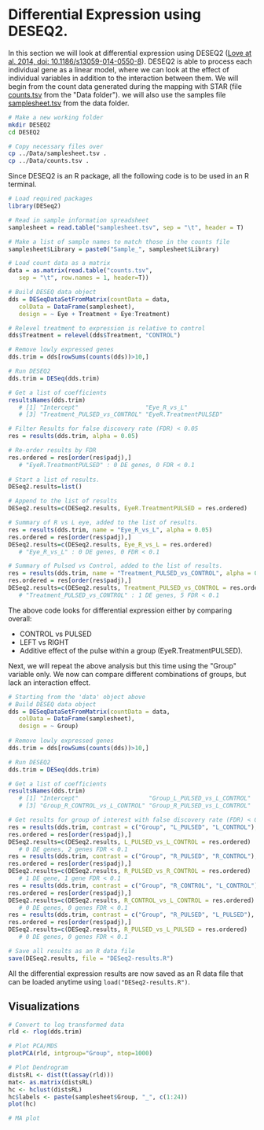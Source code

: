 # Differential Expression using DESEQ2.
In this section we will look at differential expression using DESEQ2 ([Love at al. 2014, doi: 10.1186/s13059-014-0550-8](https://genomebiology.biomedcentral.com/articles/10.1186/s13059-014-0550-8)).  DESEQ2 is able to process each individual gene as a linear model, where we can look at the effect of individual variables in addition to the interaction between them.  We will begin from the count data generated during the mapping with STAR (file [counts.tsv](./Data/counts.tsv) from the "Data folder").  we will also use the samples file [samplesheet.tsv](./Data/samplesheet.tsv) from the data folder.
```bash
# Make a new working folder
mkdir DESEQ2
cd DESEQ2

# Copy necessary files over
cp ../Data/samplesheet.tsv .
cp ../Data/counts.tsv .
```

Since DESEQ2 is an R package, all the following code is to be used in an R terminal.
```R
# Load required packages
library(DESeq2)

# Read in sample information spreadsheet
samplesheet = read.table("samplesheet.tsv", sep = "\t", header = T)

# Make a list of sample names to match those in the counts file
samplesheet$Library = paste0("Sample_", samplesheet$Library)

# Load count data as a matrix
data = as.matrix(read.table("counts.tsv", 
   sep = "\t", row.names = 1, header=T))

# Build DESEQ data object
dds = DESeqDataSetFromMatrix(countData = data,
   colData = DataFrame(samplesheet),
   design = ~ Eye + Treatment + Eye:Treatment)

# Relevel treatment to expression is relative to control
dds$Treatment = relevel(dds$Treatment, "CONTROL")

# Remove lowly expressed genes
dds.trim = dds[rowSums(counts(dds))>10,]

# Run DESEQ2
dds.trim = DESeq(dds.trim)

# Get a list of coefficients
resultsNames(dds.trim)
   # [1] "Intercept"                   "Eye_R_vs_L"                 
   # [3] "Treatment_PULSED_vs_CONTROL" "EyeR.TreatmentPULSED" 

# Filter Results for false discovery rate (FDR) < 0.05
res = results(dds.trim, alpha = 0.05)

# Re-order results by FDR
res.ordered = res[order(res$padj),]
   # "EyeR.TreatmentPULSED" : 0 DE genes, 0 FDR < 0.1
   
# Start a list of results.
DESeq2.results=list()

# Append to the list of results
DESeq2.results=c(DESeq2.results, EyeR.TreatmentPULSED = res.ordered)

# Summary of R vs L eye, added to the list of results.
res = results(dds.trim, name = "Eye_R_vs_L", alpha = 0.05)
res.ordered = res[order(res$padj),]
DESeq2.results=c(DESeq2.results, Eye_R_vs_L = res.ordered)
   # "Eye_R_vs_L" : 0 DE genes, 0 FDR < 0.1

# Summary of Pulsed vs Control, added to the list of results.
res = results(dds.trim, name = "Treatment_PULSED_vs_CONTROL", alpha = 0.05)
res.ordered = res[order(res$padj),]
DESeq2.results=c(DESeq2.results, Treatment_PULSED_vs_CONTROL = res.ordered)
   # "Treatment_PULSED_vs_CONTROL" : 1 DE genes, 5 FDR < 0.1
```
The above code looks for differential expression either by comparing overall:
- CONTROL vs PULSED
- LEFT vs RIGHT
- Additive effect of the pulse within a group (EyeR.TreatmentPULSED).


Next, we will repeat the above analysis but this time using the "Group" variable only.  We now can compare different combinations of groups, but lack an interaction effect.
```R
# Starting from the 'data' object above
# Build DESEQ data object
dds = DESeqDataSetFromMatrix(countData = data,
   colData = DataFrame(samplesheet),
   design = ~ Group)
   
# Remove lowly expressed genes
dds.trim = dds[rowSums(counts(dds))>10,]

# Run DESEQ2
dds.trim = DESeq(dds.trim)

# Get a list of coefficients
resultsNames(dds.trim)
   # [1] "Intercept"                    "Group_L_PULSED_vs_L_CONTROL" 
   # [3] "Group_R_CONTROL_vs_L_CONTROL" "Group_R_PULSED_vs_L_CONTROL" 

# Get results for group of interest with false discovery rate (FDR) < 0.05, then append to results
res = results(dds.trim, contrast = c("Group", "L_PULSED", "L_CONTROL"), alpha = 0.05)
res.ordered = res[order(res$padj),]
DESeq2.results=c(DESeq2.results, L_PULSED_vs_L_CONTROL = res.ordered)
   # 0 DE genes, 2 genes FDR < 0.1 
res = results(dds.trim, contrast = c("Group", "R_PULSED", "R_CONTROL"), alpha = 0.05)
res.ordered = res[order(res$padj),]
DESeq2.results=c(DESeq2.results, R_PULSED_vs_R_CONTROL = res.ordered)
   # 1 DE gene, 1 gene FDR < 0.1
res = results(dds.trim, contrast = c("Group", "R_CONTROL", "L_CONTROL"), alpha = 0.05)
res.ordered = res[order(res$padj),]
DESeq2.results=c(DESeq2.results, R_CONTROL_vs_L_CONTROL = res.ordered)
   # 0 DE genes, 0 genes FDR < 0.1 
res = results(dds.trim, contrast = c("Group", "R_PULSED", "L_PULSED"), alpha = 0.05)
res.ordered = res[order(res$padj),]
DESeq2.results=c(DESeq2.results, R_PULSED_vs_L_PULSED = res.ordered)
   # 0 DE genes, 0 genes FDR < 0.1 

# Save all results as an R data file
save(DESeq2.results, file = "DESeq2-results.R")
```
All the differential expression results are now saved as an R data file that can be loaded anytime using `load("DESeq2-results.R")`.
 
## Visualizations
```R
# Convert to log transformed data
rld <- rlog(dds.trim)

# Plot PCA/MDS
plotPCA(rld, intgroup="Group", ntop=1000)

# Plot Dendrogram
distsRL <- dist(t(assay(rld)))
mat<- as.matrix(distsRL)
hc <- hclust(distsRL)
hc$labels <- paste(samplesheet$Group, "_", c(1:24))
plot(hc)

# MA plot
```
